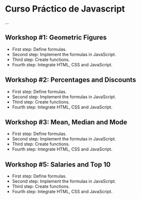 # Curso Práctico de Javascript

...

## Workshop #1: Geometric Figures

- First step: Define formulas.
- Second step: Implement the formulas in JavaScript.
- Third step: Create functions.
- Fourth step: Integrate HTML, CSS and JavaScript. 

## Workshop #2: Percentages and Discounts

- First step: Define formulas.
- Second step: Implement the formulas in JavaScript.
- Third step: Create functions.
- Fourth step: Integrate HTML, CSS and JavaScript.

## Workshop #3: Mean, Median and Mode

- First step: Define formulas.
- Second step: Implement the formulas in JavaScript.
- Third step: Create functions.
- Fourth step: Integrate HTML, CSS and JavaScript.

## Workshop #5: Salaries and Top 10

- First step: Define formulas.
- Second step: Implement the formulas in JavaScript.
- Third step: Create functions.
- Fourth step: Integrate HTML, CSS and JavaScript.
